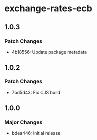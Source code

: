 # exchange-rates-ecb

## 1.0.3

### Patch Changes

- 4b18556: Update package metadata

## 1.0.2

### Patch Changes

- 7bd5d43: Fix CJS build

## 1.0.0

### Major Changes

- bdea446: Initial release
